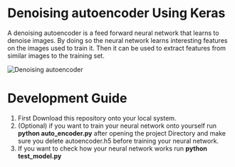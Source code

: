 # Denoising autoencoder Using Keras
A denoising autoencoder is a feed forward neural network that learns to denoise images. By doing so the neural network learns interesting features on the images used to train it. Then it can be used to extract features from similar images to the training set.

![Denoising autoencoder](https://cdn-images-1.medium.com/max/1800/1*G0V4dz4RKTKGpebeoSWB0A.png)

# Development Guide
1. First Download this repository onto your local system.
2. (Optional) if you want to train your neural network onto yourself run <b>python auto_encoder.py</b> after opening the project Directory and make sure you delete autoencoder.h5 before training your neural network.
3. If you want to check how your neural network works run <b>python test_model.py</b>


